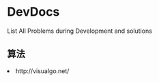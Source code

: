 # DevDocs
List All Problems during Development and solutions




<h2>算法</h2>
<li>http://visualgo.net/</li>
